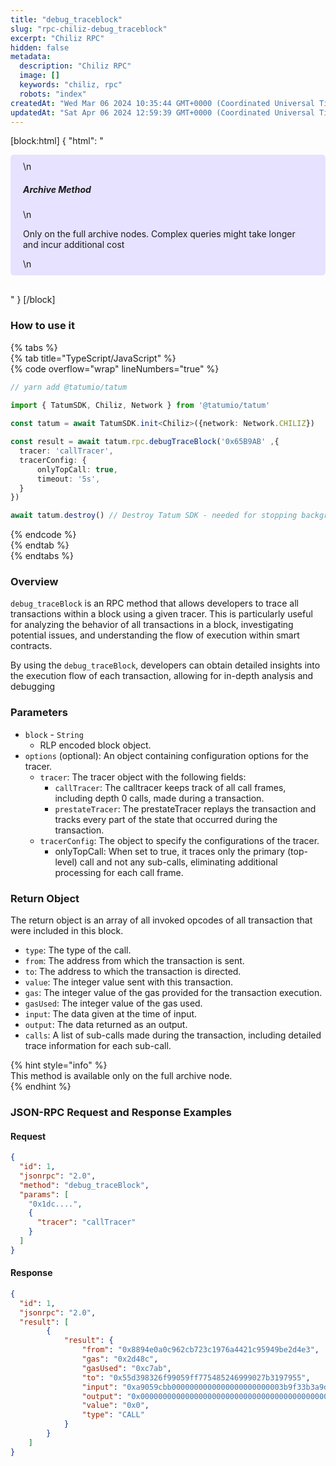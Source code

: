 ```yaml
---
title: "debug_traceblock"
slug: "rpc-chiliz-debug_traceblock"
excerpt: "Chiliz RPC"
hidden: false
metadata: 
  description: "Chiliz RPC"
  image: []
  keywords: "chiliz, rpc"
  robots: "index"
createdAt: "Wed Mar 06 2024 10:35:44 GMT+0000 (Coordinated Universal Time)"
updatedAt: "Sat Apr 06 2024 12:59:39 GMT+0000 (Coordinated Universal Time)"
---
```

[block:html]
{
  "html": "<div style="padding: 10px 20px; border-radius: 5px; background-color: #e6e2ff; margin: 0 0 30px 0;">\n  <h5>Archive Method</h5>\n  <p>Only on the full archive nodes. Complex queries might take longer and incur additional cost</p>\n</div>"
}
[/block]


### How to use it

{% tabs %}  
{% tab title="TypeScript/JavaScript" %}  
{% code overflow="wrap" lineNumbers="true" %}

```typescript
// yarn add @tatumio/tatum

import { TatumSDK, Chiliz, Network } from '@tatumio/tatum'
  
const tatum = await TatumSDK.init<Chiliz>({network: Network.CHILIZ})

const result = await tatum.rpc.debugTraceBlock('0x65B9AB' ,{
  tracer: 'callTracer',
  tracerConfig: {
      onlyTopCall: true,
      timeout: '5s',
  }
})

await tatum.destroy() // Destroy Tatum SDK - needed for stopping background jobs
```

{% endcode %}  
{% endtab %}  
{% endtabs %}

### Overview

`debug_traceBlock` is an RPC method that allows developers to trace all transactions within a block using a given tracer. This is particularly useful for analyzing the behavior of all transactions in a block, investigating potential issues, and understanding the flow of execution within smart contracts.

By using the `debug_traceBlock`, developers can obtain detailed insights into the execution flow of each transaction, allowing for in-depth analysis and debugging

### Parameters

- `block` - `String`
  - RLP encoded block object.
- `options` (optional): An object containing configuration options for the tracer.
  - `tracer`: The tracer object with the following fields:
    - `callTracer`: The calltracer keeps track of all call frames, including depth 0 calls, made during a transaction.
    - `prestateTracer`: The prestateTracer replays the transaction and tracks every part of the state that occurred during the transaction.
  - `tracerConfig`: The object to specify the configurations of the tracer.
    - onlyTopCall: When set to true, it traces only the primary (top-level) call and not any sub-calls, eliminating additional processing for each call frame.

### Return Object

The return object is an array of all invoked opcodes of all transaction that were included in this block.

- `type`: The type of the call.
- `from`: The address from which the transaction is sent.
- `to`: The address to which the transaction is directed.
- `value`: The integer value sent with this transaction.
- `gas`: The integer value of the gas provided for the transaction execution.
- `gasUsed`: The integer value of the gas used.
- `input`: The data given at the time of input.
- `output`: The data returned as an output.
- `calls`: A list of sub-calls made during the transaction, including detailed trace information for each sub-call.

{% hint style="info" %}  
This method is available only on the full archive node.  
{% endhint %}

### JSON-RPC Request and Response Examples

#### Request

```json
{
  "id": 1,
  "jsonrpc": "2.0",
  "method": "debug_traceBlock",
  "params": [
    "0x1dc....",
    {
      "tracer": "callTracer"
    }
  ]
}

```

#### Response

```json
{
  "id": 1,
  "jsonrpc": "2.0",
  "result": [
        {
            "result": {
                "from": "0x8894e0a0c962cb723c1976a4421c95949be2d4e3",
                "gas": "0x2d48c",
                "gasUsed": "0xc7ab",
                "to": "0x55d398326f99059ff775485246999027b3197955",
                "input": "0xa9059cbb0000000000000000000000003b9f33b3a9d382fa60283c555bde8f78855957be00000000000000000000000000000000000000000000000d4e7f4f79da7c0000",
                "output": "0x0000000000000000000000000000000000000000000000000000000000000001",
                "value": "0x0",
                "type": "CALL"
            }
        }
    ]
}

```
